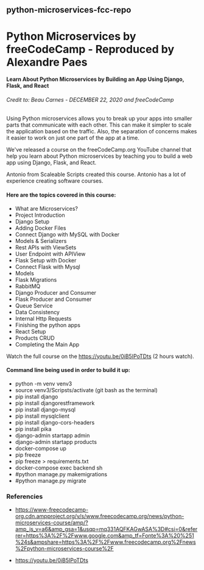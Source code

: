 ## python-microservices-fcc-repo

# Python Microservices by freeCodeCamp - Reproduced by Alexandre Paes

#### Learn About Python Microservices by Building an App Using Django, Flask, and React

###### Credit to:  Beau Carnes - DECEMBER 22, 2020 and freeCodeCamp

Using Python microservices allows you to break up your apps into smaller parts that communicate with each other. This can make it simpler to scale the application based on the traffic. Also, the separation of concerns makes it easier to work on just one part of the app at a time.

We've released a course on the freeCodeCamp.org YouTube channel that help you learn about Python microservices by teaching you to build a web app using Django, Flask, and React.

Antonio from Scaleable Scripts created this course. Antonio has a lot of experience creating software courses.

#### Here are the topics covered in this course:

- What are Microservices?
- Project Introduction
- Django Setup
- Adding Docker Files
- Connect Django with MySQL with Docker
- Models & Serializers
- Rest APIs with ViewSets
- User Endpoint with APIView
- Flask Setup with Docker
- Connect Flask with Mysql
- Models
- Flask Migrations
- RabbitMQ
- Django Producer and Consumer
- Flask Producer and Consumer
- Queue Service
- Data Consistency
- Internal Http Requests
- Finishing the python apps
- React Setup
- Products CRUD
- Completing the Main App

Watch the full course on the https://youtu.be/0iB5IPoTDts (2 hours watch).

#### Command line being used in order to build it up:

- python -m venv venv3
- source venv3/Scripsts/activate (git bash as the terminal)
- pip install django
- pip install djangorestframework
- pip install django-mysql
- pip install mysqlclient
- pip install django-cors-headers
- pip install pika
- django-admin startapp admin
- django-admin startapp products
- docker-compose up
- pip freeze
- pip freeze > requirements.txt
- docker-compose exec backend sh
- #python manage.py makemigrations
- #python manage.py migrate


### Referencies

- https://www-freecodecamp-org.cdn.ampproject.org/v/s/www.freecodecamp.org/news/python-microservices-course/amp/?amp_js_v=a6&amp_gsa=1&usqp=mq331AQFKAGwASA%3D#csi=0&referrer=https%3A%2F%2Fwww.google.com&amp_tf=Fonte%3A%20%251%24s&ampshare=https%3A%2F%2Fwww.freecodecamp.org%2Fnews%2Fpython-microservices-course%2F

- https://youtu.be/0iB5IPoTDts

